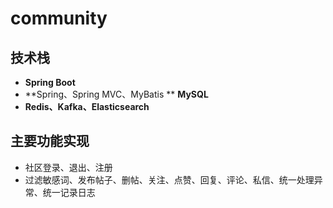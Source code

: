 # community
## 技术栈

- **Spring Boot**
- **Spring、Spring MVC、MyBatis ** **MySQL**
- **Redis、Kafka、Elasticsearch**
## 主要功能实现
- 社区登录、退出、注册
- 过滤敏感词、发布帖子、删帖、关注、点赞、回复、评论、私信、统一处理异常、统一记录日志
